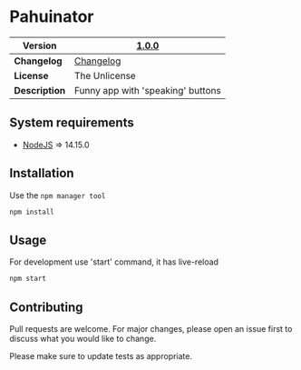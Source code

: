# Pahuinator

__Version__ | [1.0.0]
--- | ---
__Changelog__ | [Changelog](CHANGELOG.md)
__License__ | The Unlicense
__Description__ | Funny app with 'speaking' buttons

## System requirements

- [NodeJS](https://nodejs.org/en/) => 14.15.0

## Installation

Use the `npm manager tool`
```bash
npm install
```

## Usage

For development use 'start' command, it has live-reload
```bash
npm start
```

## Contributing
Pull requests are welcome. For major changes, please open an issue first to discuss what you would like to change.

Please make sure to update tests as appropriate.

[1.0.0]: https://github.com/ArtemNikolaev/pahuinator/compare/v1.0.0...v0.3.0
